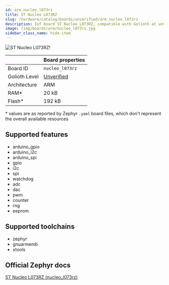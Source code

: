 ```yaml
---
id: arm_nucleo_l073rz
title: ST Nucleo L073RZ
slug: /hardware/catalog/boards/unverified/arm_nucleo_l073rz
description: IoT board ST Nucleo L073RZ, compatible with Golioth at unverified level.
image: /img/boards/arm/nucleo_l073rz.jpg
sidebar_class_name: hide-item
---
```


[//]: # (This is an auto-generated file, do not edit! Changes to it will be lost upon re-generation)

![ST Nucleo L073RZ!](/img/boards/arm/nucleo_l073rz.jpg "ST Nucleo L073RZ")

|                | Board properties     |
| -------------  | -------------------- |
| Board ID       | `nucleo_l073rz` |
| Golioth Level  | [Unverified](/hardware#unverified-boards) |
| Architecture   | ARM |
| RAM*           | 20 kB |
| Flash*         | 192 kB |

\* values are as reported by Zephyr `.yaml` board files, which don't represent the overall available resources



## Supported features

* arduino_gpio
* arduino_i2c
* arduino_spi
* gpio
* i2c
* spi
* watchdog
* adc
* dac
* pwm
* counter
* rng
* eeprom

## Supported toolchains

* zephyr
* gnuarmemb
* xtools

## Official Zephyr docs

[ST Nucleo L073RZ (nucleo_l073rz)](https://docs.zephyrproject.org/latest/boards/arm/nucleo_l073rz/doc/index.html)
